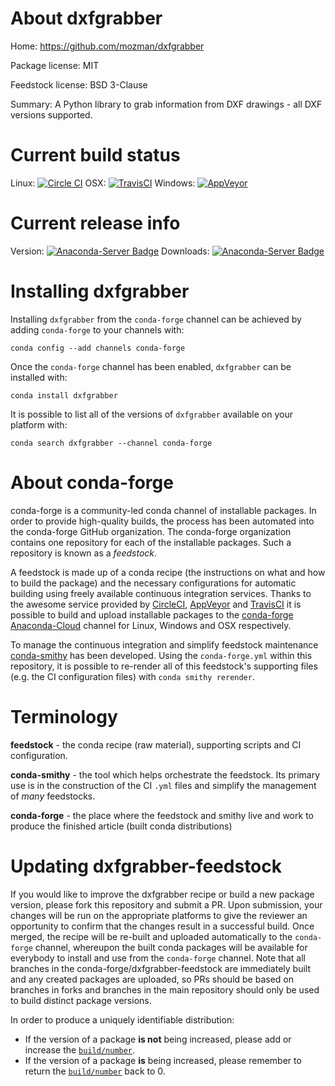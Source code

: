 About dxfgrabber
================

Home: https://github.com/mozman/dxfgrabber

Package license: MIT

Feedstock license: BSD 3-Clause

Summary: A Python library to grab information from DXF drawings - all DXF versions supported.



Current build status
====================

Linux: [![Circle CI](https://circleci.com/gh/conda-forge/dxfgrabber-feedstock.svg?style=shield)](https://circleci.com/gh/conda-forge/dxfgrabber-feedstock)
OSX: [![TravisCI](https://travis-ci.org/conda-forge/dxfgrabber-feedstock.svg?branch=master)](https://travis-ci.org/conda-forge/dxfgrabber-feedstock)
Windows: [![AppVeyor](https://ci.appveyor.com/api/projects/status/github/conda-forge/dxfgrabber-feedstock?svg=True)](https://ci.appveyor.com/project/conda-forge/dxfgrabber-feedstock/branch/master)

Current release info
====================
Version: [![Anaconda-Server Badge](https://anaconda.org/conda-forge/dxfgrabber/badges/version.svg)](https://anaconda.org/conda-forge/dxfgrabber)
Downloads: [![Anaconda-Server Badge](https://anaconda.org/conda-forge/dxfgrabber/badges/downloads.svg)](https://anaconda.org/conda-forge/dxfgrabber)

Installing dxfgrabber
=====================

Installing `dxfgrabber` from the `conda-forge` channel can be achieved by adding `conda-forge` to your channels with:

```
conda config --add channels conda-forge
```

Once the `conda-forge` channel has been enabled, `dxfgrabber` can be installed with:

```
conda install dxfgrabber
```

It is possible to list all of the versions of `dxfgrabber` available on your platform with:

```
conda search dxfgrabber --channel conda-forge
```


About conda-forge
=================

conda-forge is a community-led conda channel of installable packages.
In order to provide high-quality builds, the process has been automated into the
conda-forge GitHub organization. The conda-forge organization contains one repository
for each of the installable packages. Such a repository is known as a *feedstock*.

A feedstock is made up of a conda recipe (the instructions on what and how to build
the package) and the necessary configurations for automatic building using freely
available continuous integration services. Thanks to the awesome service provided by
[CircleCI](https://circleci.com/), [AppVeyor](http://www.appveyor.com/)
and [TravisCI](https://travis-ci.org/) it is possible to build and upload installable
packages to the [conda-forge](https://anaconda.org/conda-forge)
[Anaconda-Cloud](http://docs.anaconda.org/) channel for Linux, Windows and OSX respectively.

To manage the continuous integration and simplify feedstock maintenance
[conda-smithy](http://github.com/conda-forge/conda-smithy) has been developed.
Using the ``conda-forge.yml`` within this repository, it is possible to re-render all of
this feedstock's supporting files (e.g. the CI configuration files) with ``conda smithy rerender``.


Terminology
===========

**feedstock** - the conda recipe (raw material), supporting scripts and CI configuration.

**conda-smithy** - the tool which helps orchestrate the feedstock.
                   Its primary use is in the construction of the CI ``.yml`` files
                   and simplify the management of *many* feedstocks.

**conda-forge** - the place where the feedstock and smithy live and work to
                  produce the finished article (built conda distributions)


Updating dxfgrabber-feedstock
=============================

If you would like to improve the dxfgrabber recipe or build a new
package version, please fork this repository and submit a PR. Upon submission,
your changes will be run on the appropriate platforms to give the reviewer an
opportunity to confirm that the changes result in a successful build. Once
merged, the recipe will be re-built and uploaded automatically to the
`conda-forge` channel, whereupon the built conda packages will be available for
everybody to install and use from the `conda-forge` channel.
Note that all branches in the conda-forge/dxfgrabber-feedstock are
immediately built and any created packages are uploaded, so PRs should be based
on branches in forks and branches in the main repository should only be used to
build distinct package versions.

In order to produce a uniquely identifiable distribution:
 * If the version of a package **is not** being increased, please add or increase
   the [``build/number``](http://conda.pydata.org/docs/building/meta-yaml.html#build-number-and-string).
 * If the version of a package **is** being increased, please remember to return
   the [``build/number``](http://conda.pydata.org/docs/building/meta-yaml.html#build-number-and-string)
   back to 0.

